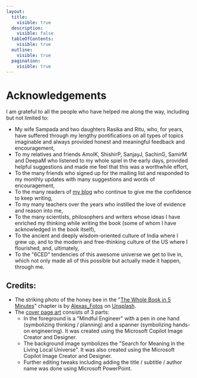```yaml
---
layout:
  title:
    visible: true
  description:
    visible: false
  tableOfContents:
    visible: true
  outline:
    visible: true
  pagination:
    visible: true
---
```


# Acknowledgements

I am grateful to all the people who have helped me along the way, including but not limited to:&#x20;

* My wife Sampada and two daughters Rasika and Ritu, who, for years, have suffered through my lengthy pontifications on all types of topics imaginable and always provided honest and meaningful feedback and encouragement,
* To my relatives and friends AmolK, ShishirP, SanjayJ, SachinG, SamirM and DeepaM who listened to my whole spiel in the early days, provided helpful suggestions and made me feel that this was a worthwhile effort,
* To the many friends who signed up for the mailing list and responded to my monthly updates with many suggestions and words of encouragement,
* To the many readers of [my blog](https://medium.com/@vinbhalerao) who continue to give me the confidence to keep writing,
* To my many teachers over the years who instilled the love of evidence and reason into me,
* To the many scientists, philosophers and writers whose ideas I have enriched my thinking while writing the book (some of whom I have acknowledged in the book itself), &#x20;
* To the ancient and deeply wisdom-oriented culture of India where I grew up, and to the modern and free-thinking culture of the US where I flourished, and, ultimately,
* To the "6CED" tendencies of this awesome universe we get to live in, which not only made all of this possible but actually made it happen, through me.



## Credits:

* The striking photo of the honey bee in the "[The Whole Book in 5 Minutes](0-2-in-5-min.md)" chapter is by [Alexas\_Fotos](https://unsplash.com/@alexas\_fotos) on [Unsplash](https://unsplash.com/).
* The [cover page art](https://meaning.lifevisor.ai/) consists of 3 parts:&#x20;
  * In the foreground is a "Mindful Engineer" with a pen in one hand (symbolizing thinking / planning) and a spanner (symbolizing hands-on engineering). It was created using the Microsoft Copilot Image Creator and Designer.
  * The background image symbolizes the "Search for Meaning in the Living Local Universe". It was also created using the Microsoft Copilot Image Creator and Designer.
  * Further editing tweaks including adding the title / subtitle / author name was done using Microsoft PowerPoint.

